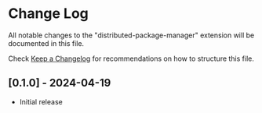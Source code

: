 # Change Log

All notable changes to the "distributed-package-manager" extension will be documented in this file.

Check [Keep a Changelog](http://keepachangelog.com/) for recommendations on how to structure this file.

## [0.1.0] - 2024-04-19

-   Initial release
